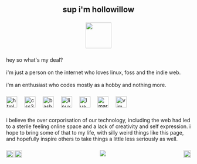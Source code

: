 <h2 align="center">sup i'm hollowillow</h2>

###

<div align="center">
  <img height="70" src="https://blinkies.cafe/b/display/0222-construction.gif"  />
</div>

###

<p align="left">hey so what's my deal? <br><br>i'm just a person on the internet who loves linux, foss and the indie web.<br><br>i'm an enthusiast who codes mostly as a hobby and nothing more.</p>

###

<div align="left">
  <img src="https://cdn.jsdelivr.net/gh/devicons/devicon/icons/html5/html5-original.svg" height="30" alt="html5 logo"  />
  <img width="12" />
  <img src="https://cdn.jsdelivr.net/gh/devicons/devicon/icons/css3/css3-original.svg" height="30" alt="css3 logo"  />
  <img width="12" />
  <img src="https://cdn.jsdelivr.net/gh/devicons/devicon/icons/bash/bash-original.svg" height="30" alt="bash logo"  />
  <img width="12" />
  <img src="https://cdn.jsdelivr.net/gh/devicons/devicon/icons/linux/linux-original.svg" height="30" alt="linux logo"  />
  <img width="12" />
  <img src="https://cdn.jsdelivr.net/gh/devicons/devicon/icons/lua/lua-original.svg" height="30" alt="lua logo"  />
  <img width="12" />
  <img src="https://cdn.jsdelivr.net/gh/devicons/devicon/icons/markdown/markdown-original.svg" height="30" alt="markdown logo"  />
  <img width="12" />
  <img src="https://cdn.jsdelivr.net/gh/devicons/devicon/icons/vim/vim-original.svg" height="30" alt="vim logo"  />
</div>

###

<p align="left">i believe the over corporisation of our technology, including the web had led to a sterile feeling online space and a lack of creativity and self expression. i hope to bring some of that to my life, with silly weird things like this page, and hopefully inspire others to take things a little less seriously as well.</p>

###

<img align="left" height="20" src="https://blinkies.cafe/b/display/0178-mikuwink2.gif"  />

###

<img align="left" height="20" src="https://blinkies.cafe/b/display/0270-owmybones.gif"  />

###

<img align="right" height="20" src="https://blinkies.cafe/b/display/0145-kirbysquish.gif"  />

###

<div align="center">
  <img src="https://profile-counter.glitch.me/hollowillow/count.svg?"  />
</div>

###
